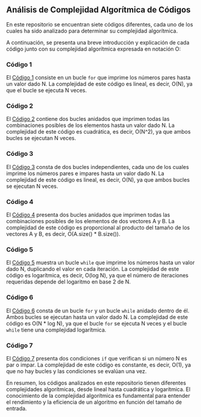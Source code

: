 ## Análisis de Complejidad Algorítmica de Códigos

En este repositorio se encuentran siete códigos diferentes, cada uno de los cuales ha sido analizado para determinar su complejidad algorítmica.

A continuación, se presenta una breve introducción y explicación de cada código junto con su complejidad algorítmica expresada en notación O:

### Código 1

El [Código 1](Algoritmo_1.cpp) consiste en un bucle `for` que imprime los números pares hasta un valor dado N. La complejidad de este código es lineal, es decir, O(N), ya que el bucle se ejecuta N veces.

### Código 2

El [Código 2](Algoritmo_2.cpp) contiene dos bucles anidados que imprimen todas las combinaciones posibles de los elementos hasta un valor dado N. La complejidad de este código es cuadrática, es decir, O(N^2), ya que ambos bucles se ejecutan N veces.

### Código 3

El [Código 3](Algoritmo_3.cpp) consta de dos bucles independientes, cada uno de los cuales imprime los números pares e impares hasta un valor dado N. La complejidad de este código es lineal, es decir, O(N), ya que ambos bucles se ejecutan N veces.

### Código 4

El [Código 4](Algoritmo_4.cpp) presenta dos bucles anidados que imprimen todas las combinaciones posibles de los elementos de dos vectores A y B. La complejidad de este código es proporcional al producto del tamaño de los vectores A y B, es decir, O(A.size() * B.size()).

### Código 5

El [Código 5](Algoritmo_5.cpp) muestra un bucle `while` que imprime los números hasta un valor dado N, duplicando el valor en cada iteración. La complejidad de este código es logarítmica, es decir, O(log N), ya que el número de iteraciones requeridas depende del logaritmo en base 2 de N.

### Código 6

El [Código 6](Algoritmo_6.cpp) consta de un bucle `for` y un bucle `while` anidado dentro de él. Ambos bucles se ejecutan hasta un valor dado N. La complejidad de este código es O(N * log N), ya que el bucle `for` se ejecuta N veces y el bucle `while` tiene una complejidad logarítmica.

### Código 7

El [Código 7](Algoritmo_7.cpp) presenta dos condiciones `if` que verifican si un número N es par o impar. La complejidad de este código es constante, es decir, O(1), ya que no hay bucles y las condiciones se evalúan una vez.

En resumen, los códigos analizados en este repositorio tienen diferentes complejidades algorítmicas, desde lineal hasta cuadrática y logarítmica. El conocimiento de la complejidad algorítmica es fundamental para entender el rendimiento y la eficiencia de un algoritmo en función del tamaño de entrada.
